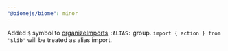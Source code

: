 ```yaml
---
"@biomejs/biome": minor
---
```


Added `$` symbol to [organizeImports](https://biomejs.dev/assist/actions/organize-imports) `:ALIAS:` group.
`import { action } from '$lib'` will be treated as alias import.

